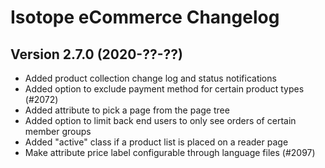 Isotope eCommerce Changelog
===========================

Version 2.7.0 (2020-??-??)
---------------------------------

- Added product collection change log and status notifications
- Added option to exclude payment method for certain product types (#2072)
- Added attribute to pick a page from the page tree
- Added option to limit back end users to only see orders of certain member groups
- Added "active" class if a product list is placed on a reader page
- Make attribute price label configurable through language files (#2097)
